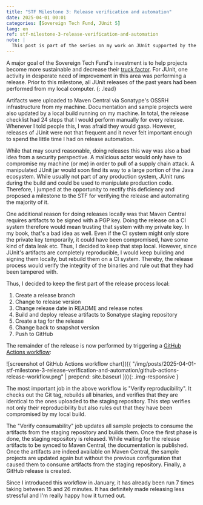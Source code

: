 ```yaml
---
title: "STF Milestone 3: Release verification and automation"
date: 2025-04-01 00:01
categories: [Sovereign Tech Fund, JUnit 5]
lang: en
ref: stf-milestone-3-release-verification-and-automation
note: |
  This post is part of the series on my work on JUnit supported by the [Sovereign Tech Fund](https://www.sovereign.tech/programs/fund) (STF). Please refer to the [initial post](/blog/2025/01/19/being-a-full-time-open-source-maintainer-supported-by-the-sovereign-tech-fund/) for context and a list of all posts.
---
```


A major goal of the Sovereign Tech Fund's investment is to help projects become more sustainable and decrease their [truck factor](https://en.wikipedia.org/wiki/Bus_factor). For JUnit, one activity in desperate need of improvement in this area was performing a release. Prior to this milestone, all JUnit releases of the past years had been performed from my local computer.<!--more-->
{: .lead}

Artifacts were uploaded to Maven Central via Sonatype's OSSRH infrastructure from my machine. Documentation and sample projects were also updated by a local build running on my machine. In total, the release checklist had 24 steps that I would perform manually for every release. Whenever I told people this, I was afraid they would gasp. However, releases of JUnit were not that frequent and it never felt important enough to spend the little time I had on release automation.

While that may sound reasonable, doing releases this way was also a bad idea from a security perspective. A malicious actor would only have to compromise my machine (or me) in order to pull of a supply chain attack. A manipulated JUnit jar would soon find its way to a large portion of the Java ecosystem. While usually not part of any production system, JUnit runs during the build and could be used to manipulate production code. Therefore, I jumped at the opportunity to rectify this deficiency and proposed a milestone to the STF for verifying the release and automating the majority of it.

One additional reason for doing releases locally was that Maven Central requires artifacts to be signed with a PGP key. Doing the release on a CI system therefore would mean trusting that system with my private key. In my book, that's a bad idea as well. Even if the CI system might only store the private key temporarily, it could have been compromised, have some kind of data leak etc. Thus, I decided to keep that step local. However, since JUnit's artifacts are completely reproducible, I would keep building and signing them locally, but rebuild them on a CI system. Thereby, the release process would verify the integrity of the binaries and rule out that they had been tampered with.

Thus, I decided to keep the first part of the release process local:
1. Create a release branch
2. Change to release version
3. Change release date in README and release notes
4. Build and deploy release artifacts to Sonatype staging repository
5. Create a tag for the release
6. Change back to snapshot version
7. Push to GitHub

The remainder of the release is now performed by triggering a [GitHub Actions workflow](https://github.com/junit-team/junit5/actions/workflows/release.yml):

![screenshot of GitHub Actions workflow chart]({{ "/img/posts/2025-04-01-stf-milestone-3-release-verification-and-automation/github-actions-release-workflow.png" | prepend: site.baseurl }}){: .img-responsive }

The most important job in the above workflow is "Verify reproducibility". It checks out the Git tag, rebuilds all binaries, and verifies that they are identical to the ones uploaded to the staging repository. This step verifies not only their reproducibility but also rules out that they have been compromised by my local build.

The "Verify consumability" job updates all sample projects to consume the artifacts from the staging repository and builds them. Once the first phase is done, the staging repository is released. While waiting for the release artifacts to be synced to Maven Central, the documentation is published. Once the artifacts are indeed available on Maven Central, the sample projects are updated again but without the previous configuration that caused them to consume artifacts from the staging repository. Finally, a GitHub release is created.

Since I introduced this workflow in January, it has already been run 7 times taking between 15 and 26 minutes. It has definitely made releasing less stressful and I'm really happy how it turned out.
